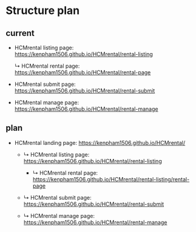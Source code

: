 # Structure plan

  ## current
  
  - HCMrental listing page: https://kenpham1506.github.io/HCMrental/rental-listing

    &#x21B3; HCMrental rental page:  https://kenpham1506.github.io/HCMrental/rental-page
  
  - HCMrental submit page:  https://kenpham1506.github.io/HCMrental/rental-submit

  - HCMrental manage page:  https://kenpham1506.github.io/HCMrental/rental-manage


  ## plan
  
   - HCMrental landing page:  https://kenpham1506.github.io/HCMrental/
    
     - &#x21B3; HCMrental listing page: https://kenpham1506.github.io/HCMrental/rental-listing

       - &#x21B3; HCMrental rental page:  https://kenpham1506.github.io/HCMrental/rental-listing/rental-page
  
     - &#x21B3; HCMrental submit page:  https://kenpham1506.github.io/HCMrental/rental-submit

     - &#x21B3; HCMrental manage page:  https://kenpham1506.github.io/HCMrental/rental-manage
